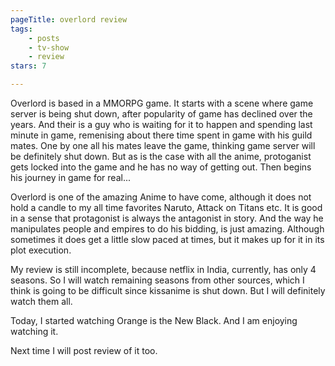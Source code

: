 ```yaml
---
pageTitle: overlord review
tags:
    - posts
    - tv-show
    - review
stars: 7

---
```

Overlord is based in a MMORPG game. It starts with a scene where game server is being shut down, after popularity of game has declined over the years. And their is a guy who is waiting for it to happen and spending last minute in game, remenising about there time spent in game with his guild mates. One by one all his mates leave the game, thinking game server will be definitely shut down. But as is the case with all the anime, protoganist gets locked into the game and he has no way of getting out. Then begins his journey in game for real...

Overlord is one of the amazing Anime to have come, although it does not hold a candle to my all time favorites Naruto, Attack on Titans etc. It is good in a sense that protagonist is always the antagonist in story. And the way he manipulates people and empires to do his bidding, is just amazing.
Although sometimes it does get a little slow paced at times, but it makes up for it in its plot execution.

My review is still incomplete, because netflix in India, currently, has only 4 seasons. So I will watch remaining seasons from other sources, which I think is going to be difficult since kissanime is shut down. But I will definitely watch them all.

Today, I started watching Orange is the New Black. And I am enjoying watching it.

Next time I will post review of it too.
